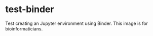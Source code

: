 # test-binder
Test creating an Jupyter environment using Binder.
This image is for bioinformaticians.
